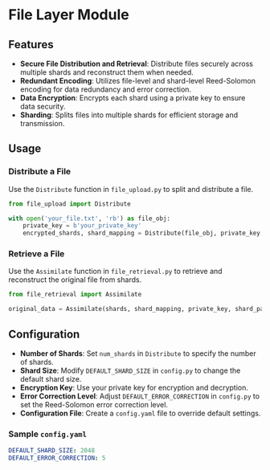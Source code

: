 # File Layer Module

## Features

- **Secure File Distribution and Retrieval**: Distribute files securely across multiple shards and reconstruct them when needed.
- **Redundant Encoding**: Utilizes file-level and shard-level Reed-Solomon encoding for data redundancy and error correction.
- **Data Encryption**: Encrypts each shard using a private key to ensure data security.
- **Sharding**: Splits files into multiple shards for efficient storage and transmission.

## Usage

### Distribute a File

Use the `Distribute` function in `file_upload.py` to split and distribute a file.

```python
from file_upload import Distribute

with open('your_file.txt', 'rb') as file_obj:
    private_key = b'your_private_key'
    encrypted_shards, shard_mapping = Distribute(file_obj, private_key, num_shards=5)
```

### Retrieve a File

Use the `Assimilate` function in `file_retrieval.py` to retrieve and reconstruct the original file from shards.

```python
from file_retrieval import Assimilate

original_data = Assimilate(shards, shard_mapping, private_key, shard_parity=2)
```

## Configuration

- **Number of Shards**: Set `num_shards` in `Distribute` to specify the number of shards.
- **Shard Size**: Modify `DEFAULT_SHARD_SIZE` in `config.py` to change the default shard size.
- **Encryption Key**: Use your private key for encryption and decryption.
- **Error Correction Level**: Adjust `DEFAULT_ERROR_CORRECTION` in `config.py` to set the Reed-Solomon error correction level.
- **Configuration File**: Create a `config.yaml` file to override default settings.

### Sample `config.yaml`

```yaml
DEFAULT_SHARD_SIZE: 2048
DEFAULT_ERROR_CORRECTION: 5
```